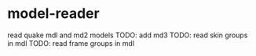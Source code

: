 # model-reader
read quake mdl and md2 models
TODO: add md3
TODO: read skin groups in mdl
TODO: read frame groups in mdl
